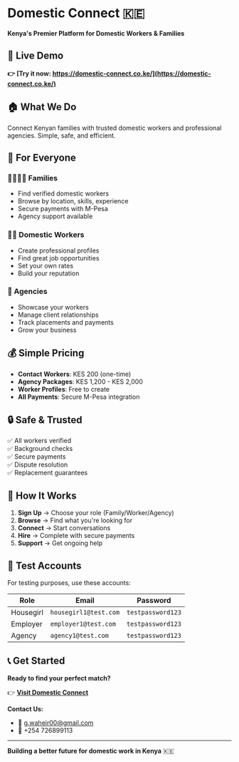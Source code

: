 # Domestic Connect 🇰🇪

**Kenya's Premier Platform for Domestic Workers & Families**

## 🚀 **Live Demo**

**👉 [Try it now: https://domestic-connect.co.ke/](https://domestic-connect.co.ke/)**

## 🏠 **What We Do**

Connect Kenyan families with trusted domestic workers and professional agencies. Simple, safe, and efficient.

## 👥 **For Everyone**

### **👨‍👩‍👧‍👦 Families**
- Find verified domestic workers
- Browse by location, skills, experience
- Secure payments with M-Pesa
- Agency support available

### **👩‍💼 Domestic Workers**
- Create professional profiles
- Find great job opportunities
- Set your own rates
- Build your reputation

### **🏢 Agencies**
- Showcase your workers
- Manage client relationships
- Track placements and payments
- Grow your business

## 💰 **Simple Pricing**

- **Contact Workers**: KES 200 (one-time)
- **Agency Packages**: KES 1,200 - KES 2,000
- **Worker Profiles**: Free to create
- **All Payments**: Secure M-Pesa integration

## 🔒 **Safe & Trusted**

✅ All workers verified  
✅ Background checks  
✅ Secure payments  
✅ Dispute resolution  
✅ Replacement guarantees  

## 📱 **How It Works**

1. **Sign Up** → Choose your role (Family/Worker/Agency)
2. **Browse** → Find what you're looking for
3. **Connect** → Start conversations
4. **Hire** → Complete with secure payments
5. **Support** → Get ongoing help

## 🧪 **Test Accounts**

For testing purposes, use these accounts:

| Role | Email | Password |
|------|-------|----------|
| Housegirl | `housegirl1@test.com` | `testpassword123` |
| Employer | `employer1@test.com` | `testpassword123` |
| Agency | `agency1@test.com` | `testpassword123` |

## 📞 **Get Started**

**Ready to find your perfect match?**

👉 **[Visit Domestic Connect](https://domestic-connect.co.ke/)**

**Contact Us:**
- 📧 g.waheir00@gmail.com
- 📱 +254 726899113

---

**Building a better future for domestic work in Kenya** 🇰🇪